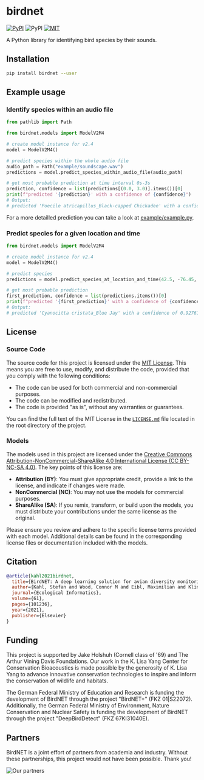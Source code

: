 # birdnet

[![PyPI](https://img.shields.io/pypi/v/birdnet.svg)](https://pypi.python.org/pypi/birdnet)
![PyPI](https://img.shields.io/pypi/pyversions/birdnet.svg)
[![MIT](https://img.shields.io/github/license/birdnet-team/birdnet.svg)](https://github.com/birdnet-team/birdnet/blob/main/LICENSE.md)

A Python library for identifying bird species by their sounds.

## Installation

```sh
pip install birdnet --user
```

## Example usage

### Identify species within an audio file

```py
from pathlib import Path

from birdnet.models import ModelV2M4

# create model instance for v2.4
model = ModelV2M4()

# predict species within the whole audio file
audio_path = Path("example/soundscape.wav")
predictions = model.predict_species_within_audio_file(audio_path)

# get most probable prediction at time interval 0s-3s
prediction, confidence = list(predictions[(0.0, 3.0)].items())[0]
print(f"predicted '{prediction}' with a confidence of {confidence}")
# Output:
# predicted 'Poecile atricapillus_Black-capped Chickadee' with a confidence of 0.8140556812286377
```

For a more detailled prediction you can take a look at [example/example.py](./example/example.py).

### Predict species for a given location and time

```py
from birdnet.models import ModelV2M4

# create model instance for v2.4
model = ModelV2M4()

# predict species
predictions = model.predict_species_at_location_and_time(42.5, -76.45, week=4)

# get most probable prediction
first_prediction, confidence = list(predictions.items())[0]
print(f"predicted '{first_prediction}' with a confidence of {confidence}")
# Output:
# predicted 'Cyanocitta cristata_Blue Jay' with a confidence of 0.9276198744773865
```

## License

### Source Code

The source code for this project is licensed under the [MIT License](https://opensource.org/licenses/MIT). This means you are free to use, modify, and distribute the code, provided that you comply with the following conditions:

- The code can be used for both commercial and non-commercial purposes.
- The code can be modified and redistributed.
- The code is provided "as is", without any warranties or guarantees.

You can find the full text of the MIT License in the [`LICENSE.md`](./LICENSE.md) file located in the root directory of the project.

### Models

The models used in this project are licensed under the [Creative Commons Attribution-NonCommercial-ShareAlike 4.0 International License (CC BY-NC-SA 4.0)](https://creativecommons.org/licenses/by-nc-sa/4.0/). The key points of this license are:

- **Attribution (BY)**: You must give appropriate credit, provide a link to the license, and indicate if changes were made.
- **NonCommercial (NC)**: You may not use the models for commercial purposes.
- **ShareAlike (SA)**: If you remix, transform, or build upon the models, you must distribute your contributions under the same license as the original.

Please ensure you review and adhere to the specific license terms provided with each model. Additional details can be found in the corresponding license files or documentation included with the models. 

## Citation

```bibtex
@article{kahl2021birdnet,
  title={BirdNET: A deep learning solution for avian diversity monitoring},
  author={Kahl, Stefan and Wood, Connor M and Eibl, Maximilian and Klinck, Holger},
  journal={Ecological Informatics},
  volume={61},
  pages={101236},
  year={2021},
  publisher={Elsevier}
}
```

## Funding

This project is supported by Jake Holshuh (Cornell class of '69) and The Arthur Vining Davis Foundations. Our work in the K. Lisa Yang Center for Conservation Bioacoustics is made possible by the generosity of K. Lisa Yang to advance innovative conservation technologies to inspire and inform the conservation of wildlife and habitats.

The German Federal Ministry of Education and Research is funding the development of BirdNET through the project "BirdNET+" (FKZ 01|S22072).
Additionally, the German Federal Ministry of Environment, Nature Conservation and Nuclear Safety is funding the development of BirdNET through the project "DeepBirdDetect" (FKZ 67KI31040E).

## Partners

BirdNET is a joint effort of partners from academia and industry.
Without these partnerships, this project would not have been possible.
Thank you!

![Our partners](https://tuc.cloud/index.php/s/KSdWfX5CnSRpRgQ/download/box_logos.png)
